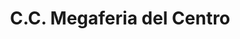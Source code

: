 ---
title: "C.C. Megaferia del Centro"
url: /caracas/c-c-megaferia-del-centro/
shop: centro comercial
---